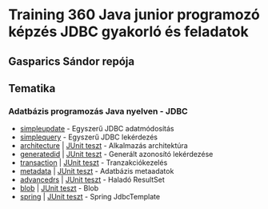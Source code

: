 # Training 360 Java junior programozó képzés JDBC gyakorló és feladatok
## Gasparics Sándor repója

## Tematika

### Adatbázis programozás Java nyelven - JDBC
* [simpleupdate](src/main/java/simpleupdate/) - Egyszerű JDBC adatmódosítás
* [simplequery](src/main/java/simplequery/) - Egyszerű JDBC lekérdezés
* [architecture](src/main/java/architecture/) | [JUnit teszt](src/test/java/architecture/) - Alkalmazás architektúra
* [generatedid](src/main/java/generatedid/) | [JUnit teszt](src/test/java/generatedid/) - Generált azonosító lekérdezése
* [transaction](src/main/java/transaction/) | [JUnit teszt](src/test/java/transaction/) - Tranzakciókezelés
* [metadata](src/main/java/metadata/) | [JUnit teszt](src/test/java/metadata/) - Adatbázis metaadatok
* [advancedrs](src/main/java/advancedrs/) | [JUnit teszt](src/test/java/advancedrs/) - Haladó ResultSet
* [blob](src/main/java/blob/) | [JUnit teszt](src/test/java/blob/) - Blob
* [spring](src/main/java/spring/) | [JUnit teszt](src/test/java/spring/) - Spring JdbcTemplate

